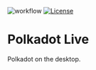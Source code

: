 ![workflow](https://github.com/rossbulat/polkadot-live/actions/workflows/ci.yml/badge.svg) [![License](https://img.shields.io/badge/License-GPL3.0-blue.svg)](https://opensource.org/licenses/GPL-3.0-only)

# Polkadot Live
Polkadot on the desktop.
